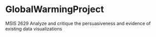 # GlobalWarmingProject
MSIS 2629 Analyze and critique the persuasiveness and evidence of existing data visualizations
